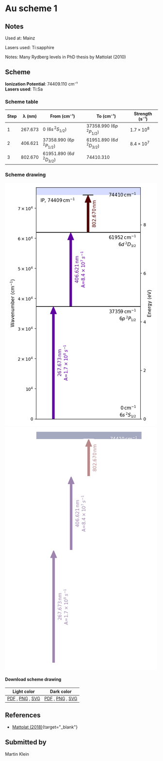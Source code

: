 # Au scheme 1

## Notes

Used at: Mainz

Lasers used: Ti:sapphire

Notes: Many Rydberg levels in PhD thesis by Mattolat (2010)





## Scheme

**Ionization Potential**: 74409.110 cm⁻¹  
**Lasers used**: Ti:Sa

### Scheme table

| Step | λ (nm)  |         From (cm⁻¹)         |          To (cm⁻¹)          |   Strength (s⁻¹)    |
| ---- | ------- | --------------------------- | --------------------------- | ------------------- |
| 1    | 267.673 | 0 ($6s\,^2S_{1/2}$)         | 37358.990 ($6p\,^2P_{1/2}$) | $1.7 \times 10^{8}$ |
| 2    | 406.621 | 37358.990 ($6p\,^2P_{1/2}$) | 61951.890 ($6d\,^2D_{3/2}$) | $8.4 \times 10^{7}$ |
| 3    | 802.670 | 61951.890 ($6d\,^2D_{3/2}$) | 74410.310                   |                     |


### Scheme drawing

![au scheme, light mode](au-001/au-001-light.png#only-light)
![au scheme, dark mode](au-001/au-001-dark-web.png#only-dark)

#### Download scheme drawing

|                                            Light color                                            |                                           Dark color                                           |
| ------------------------------------------------------------------------------------------------- | ---------------------------------------------------------------------------------------------- |
| [PDF](au-001/au-001-light.pdf) , [PNG](au-001/au-001-light.png) , [SVG](au-001/au-001-light.svg)  | [PDF](au-001/au-001-dark.pdf) , [PNG](au-001/au-001-dark.png) , [SVG](au-001/au-001-dark.svg)  |


## References

  - [Mattolat (2018)](https://doi.org/10.25358/openscience-1003){target="_blank"}



## Submitted by

Martin Klein

